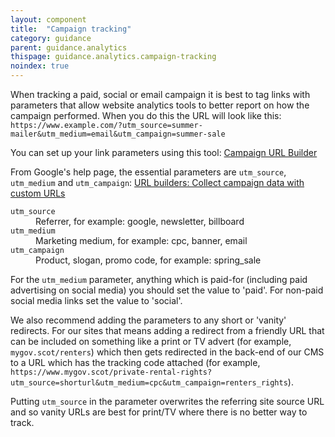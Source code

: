 ```yaml
---
layout: component
title:  "Campaign tracking"
category: guidance
parent: guidance.analytics
thispage: guidance.analytics.campaign-tracking
noindex: true
---
```


When tracking a paid, social or email campaign it is best to tag links with parameters that allow website analytics tools to better report on how the campaign performed. When you do this the URL will look like this: `https://www.example.com/?utm_source=summer-mailer&utm_medium=email&utm_campaign=summer-sale`

You can set up your link parameters using this tool: [Campaign URL Builder](https://ga-dev-tools.web.app/campaign-url-builder/)

From Google's help page, the essential parameters are `utm_source`, `utm_medium` and `utm_campaign`: [URL builders: Collect campaign data with custom URLs](https://support.google.com/analytics/answer/10917952)

<dl>
<dt><code>utm_source</code></dt> 
<dd>Referrer, for example: google, newsletter, billboard</dd>
<dt><code>utm_medium</code></dt>
<dd>Marketing medium, for example: cpc, banner, email</dd>
<dt><code>utm_campaign</code></dt>
<dd>Product, slogan, promo code, for example: spring_sale</dd>
</dl>

<div class="ds_inset-text"><div class="ds_inset-text__text">
For the <code>utm_medium</code> parameter, anything which is paid-for (including paid advertising on social media) you should set the value to 'paid'. For non-paid social media links set the value to 'social'.</div></div>

We also recommend adding the parameters to any short or 'vanity' redirects. For our sites that means adding a redirect from a friendly URL that can be included on something like a print or TV advert (for example, `mygov.scot/renters`) which then gets redirected in the back-end of our CMS to a URL which has the tracking code attached (for example, `https://www.mygov.scot/private-rental-rights?utm_source=shorturl&utm_medium=cpc&utm_campaign=renters_rights`).

<div class="ds_inset-text"><div class="ds_inset-text__text">
Putting <code>utm_source</code> in the parameter overwrites the referring site source URL and so vanity URLs are best for print/TV where there is no better way to track.</div></div>
